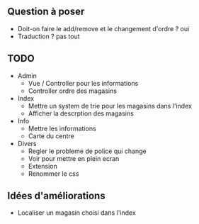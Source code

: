 ## Question à poser

* Doit-on faire le add/remove et le changement d'ordre ?
    oui
* Traduction ?
    pas tout



## TODO

* Admin
    * Vue / Controller pour les informations
    * Controller ordre des magasins
* Index
    * Mettre un system de trie pour les magasins dans l'index
    * Afficher la descrption des magasins
* Info
    * Mettre les informations
    * Carte du centre
* Divers
    * Regler le probleme de police qui change
    * Voir pour mettre en plein ecran
    * Extension
    * Renommer le css
    
## Idées d'améliorations

* Localiser un magasin choisi dans l'index